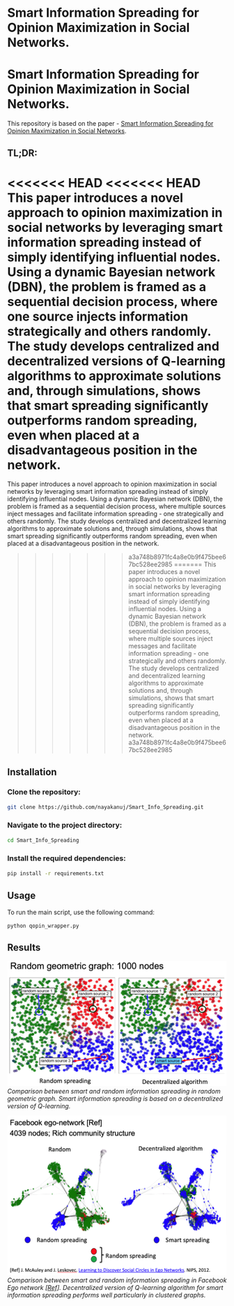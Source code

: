 # Smart Information Spreading for Opinion Maximization in Social Networks.
# Smart Information Spreading for Opinion Maximization in Social Networks.

This repository is based on the paper - [Smart Information Spreading for Opinion Maximization in Social Networks](https://ieeexplore.ieee.org/document/8737538). 

## TL;DR:
<<<<<<< HEAD
<<<<<<< HEAD
This paper introduces a novel approach to opinion maximization in social networks by leveraging smart information spreading instead of simply identifying influential nodes. Using a dynamic Bayesian network (DBN), the problem is framed as a sequential decision process, where one source injects information strategically and others randomly. The study develops centralized and decentralized versions of Q-learning algorithms to approximate solutions and, through simulations, shows that smart spreading significantly outperforms random spreading, even when placed at a disadvantageous position in the network. 
=======
This paper introduces a novel approach to opinion maximization in social networks by leveraging smart information spreading instead of simply identifying influential nodes. Using a dynamic Bayesian network (DBN), the problem is framed as a sequential decision process, where multiple sources inject messages and facilitate information spreading - one strategically and others randomly. The study develops centralized and decentralized learning algorithms to approximate solutions and, through simulations, shows that smart spreading significantly outperforms random spreading, even when placed at a disadvantageous position in the network. 
>>>>>>> a3a748b8971fc4a8e0b9f475bee67bc528ee2985
=======
This paper introduces a novel approach to opinion maximization in social networks by leveraging smart information spreading instead of simply identifying influential nodes. Using a dynamic Bayesian network (DBN), the problem is framed as a sequential decision process, where multiple sources inject messages and facilitate information spreading - one strategically and others randomly. The study develops centralized and decentralized learning algorithms to approximate solutions and, through simulations, shows that smart spreading significantly outperforms random spreading, even when placed at a disadvantageous position in the network. 
>>>>>>> a3a748b8971fc4a8e0b9f475bee67bc528ee2985
 

## Installation

### Clone the repository:
```sh
git clone https://github.com/nayakanuj/Smart_Info_Spreading.git
```

### Navigate to the project directory:
```sh
cd Smart_Info_Spreading
```

### Install the required dependencies:
```sh
pip install -r requirements.txt
```

## Usage
To run the main script, use the following command:
```sh
python qopin_wrapper.py
```

## Results
![Random Geometric Graph: Smart vs Random Information Spreading](Figures/RGG_random_vs_smart_info_spread.png)
*Comparison between smart and random information spreading in random geometric graph. Smart information spreading is based on a decentralized version of Q-learning.*

![Facebook Ego Network: Smart vs Random Information Spreading](Figures/FB_ego_random_vs_smart_info_spread.png)
*Comparison between smart and random information spreading in Facebook Ego network [[Ref](https://snap.stanford.edu/data/egonets-Facebook.html)]. Decentralized version of Q-learning algorithm for smart information spreading performs well particularly in clustered graphs.*
